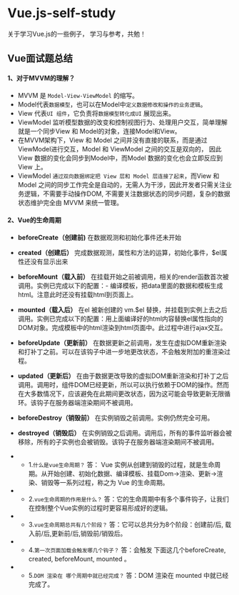 # Vue.js-self-study
关于学习Vue.js的一些例子， 学习与参考，共勉！

## Vue面试题总结

#### 1、对于MVVM的理解？
- MVVM 是 `Model-View-ViewModel` 的缩写。
- Model代表`数据模型`，也可以在Model中`定义数据修改和操作的业务逻辑`。
- View 代表`UI 组件`，它负责将`数据模型转化成UI` 展现出来。
- ViewModel 监听模型数据的改变和控制视图行为、处理用户交互，简单理解就是一个同步View 和 Model的对象，连接Model和View。
- 在MVVM架构下，View 和 Model 之间并没有直接的联系，而是通过ViewModel进行交互，Model 和 ViewModel 之间的交互是双向的， 因此View 数据的变化会同步到Model中，而Model 数据的变化也会立即反应到View 上。
- ViewModel `通过双向数据绑定把 View 层和 Model 层连接了起来`，而View 和 Model 之间的同步工作完全是自动的，无需人为干涉，因此开发者只需关注业务逻辑，不需要手动操作DOM, 不需要关注数据状态的同步问题，复杂的数据状态维护完全由 MVVM 来统一管理。

#### 2、Vue的生命周期
- **beforeCreate（创建前)** 在数据观测和初始化事件还未开始
- **created（创建后）** 完成数据观测，属性和方法的运算，初始化事件，$el属性还没有显示出来
- **beforeMount（载入前）** 在挂载开始之前被调用，相关的render函数首次被调用。实例已完成以下的配置：- 编译模板，把data里面的数据和模板生成html。注意此时还没有挂载html到页面上。
- **mounted（载入后）** 在el 被新创建的 vm.$el 替换，并挂载到实例上去之后调用。实例已完成以下的配置：用上面编译好的html内容替换el属性指向的DOM对象。完成模板中的html渲染到html页面中。此过程中进行ajax交互。
- **beforeUpdate（更新前）** 在数据更新之前调用，发生在虚拟DOM重新渲染和打补丁之前。可以在该钩子中进一步地更改状态，不会触发附加的重渲染过程。
- **updated（更新后）** 在由于数据更改导致的虚拟DOM重新渲染和打补丁之后调用。调用时，组件DOM已经更新，所以可以执行依赖于DOM的操作。然而在大多数情况下，应该避免在此期间更改状态，因为这可能会导致更新无限循环。该钩子在服务器端渲染期间不被调用。
- **beforeDestroy（销毁前）** 在实例销毁之前调用。实例仍然完全可用。
- **destroyed（销毁后）** 在实例销毁之后调用。调用后，所有的事件监听器会被移除，所有的子实例也会被销毁。该钩子在服务器端渲染期间不被调用。

- + 1.`什么是vue生命周期？`
答： Vue 实例从创建到销毁的过程，就是生命周期。从开始创建、初始化数据、编译模板、挂载Dom→渲染、更新→渲染、销毁等一系列过程，称之为 Vue 的生命周期。

- + 2.`vue生命周期的作用是什么？`
答：它的生命周期中有多个事件钩子，让我们在控制整个Vue实例的过程时更容易形成好的逻辑。

- + 3.`vue生命周期总共有几个阶段？`
答：它可以总共分为8个阶段：创建前/后, 载入前/后,更新前/后,销毁前/销毁后。

- + 4.`第一次页面加载会触发哪几个钩子？`
答：会触发 下面这几个beforeCreate, created, beforeMount, mounted 。

- + 5.`DOM 渲染在 哪个周期中就已经完成？`
答：DOM 渲染在 mounted 中就已经完成了。